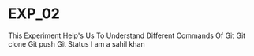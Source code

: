 # EXP_02
This Experiment Help's Us To Understand Different Commands Of Git
Git clone 
Git push
Git Status
I am a sahil khan 
